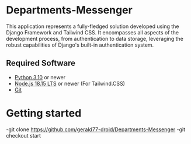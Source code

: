 # Departments-Messenger

This application represents a fully-fledged solution developed using the Django Framework and Tailwind CSS. It encompasses all aspects of the development process, from authentication to data storage, leveraging the robust capabilities of Django's built-in authentication system.

## Required Software
- [Python 3.10](https://www.python.org/downloads/) or newer
- [Node.js 18.15 LTS](https://nodejs.org/) or newer (For Tailwind.CSS)
- [Git](https://git-scm.com/)

# Getting started

-git clone https://github.com/gerald77-droid/Departments-Messenger
-git checkout start






